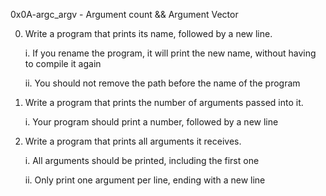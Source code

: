 0x0A-argc_argv - Argument count && Argument Vector

0. Write a program that prints its name, followed by a new line.

	i. If you rename the program, it will print the new name, without having to compile it again

	ii. You should not remove the path before the name of the program

1. Write a program that prints the number of arguments passed into it.

	i. Your program should print a number, followed by a new line

2. Write a program that prints all arguments it receives.

	i. All arguments should be printed, including the first one

	ii. Only print one argument per line, ending with a new line
